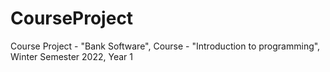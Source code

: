 # CourseProject

Course Project - "Bank Software", Course - "Introduction to programming", Winter Semester 2022, Year 1
